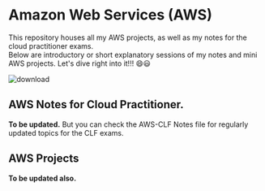 # Amazon Web Services (AWS)
This repository houses all my AWS projects, as well as my notes for the cloud practitioner exams.  
Below are introductory or short explanatory sessions of my notes and mini AWS projects.
Let's dive right into it!!! 😄😃  
  
  ![download](https://github.com/Onaho-Pascal/AWS-Notes/assets/156159318/26a3fa6f-6bc8-4a66-a752-3ac666a9662b)

## AWS Notes for Cloud Practitioner.
**To be updated.** But you can check the AWS-CLF Notes file for regularly updated topics for the CLF exams.
## AWS Projects
**To be updated also.**
